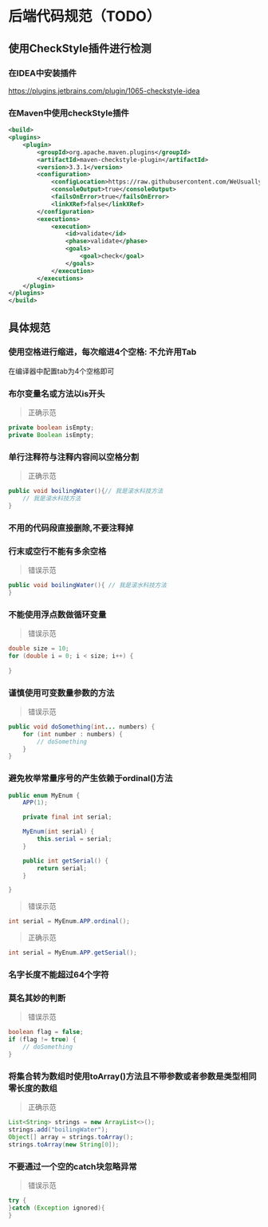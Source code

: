 # 后端代码规范（TODO）

## 使用CheckStyle插件进行检测

### 在IDEA中安装插件

https://plugins.jetbrains.com/plugin/1065-checkstyle-idea

[IDEA check-style插件]: https://plugins.jetbrains.com/plugin/1065-checkstyle-idea	"IDEA check-style插件"

### 在Maven中使用checkStyle插件

```xml
<build>
<plugins>
    <plugin>
        <groupId>org.apache.maven.plugins</groupId>
        <artifactId>maven-checkstyle-plugin</artifactId>
        <version>3.3.1</version>
        <configuration>
            <configLocation>https://raw.githubusercontent.com/WeUsuallyEatBeafOnFriday/check-style/master/checkstyle.xml</configLocation>
            <consoleOutput>true</consoleOutput>
            <failsOnError>true</failsOnError>
            <linkXRef>false</linkXRef>
        </configuration>
        <executions>
            <execution>
                <id>validate</id>
                <phase>validate</phase>
                <goals>
                    <goal>check</goal>
                </goals>
            </execution>
        </executions>
    </plugin>
</plugins>
</build>
```

## 具体规范

### 使用空格进行缩进，每次缩进4个空格: 不允许用Tab

在编译器中配置tab为4个空格即可

### 布尔变量名或方法以is开头

> 正确示范

```Java
private boolean isEmpty;
private Boolean isEmpty;
```

### 单行注释符与注释内容间以空格分割

> 正确示范

```Java
public void boilingWater(){// 我是滚水科技方法
    // 我是滚水科技方法
}
```

### 不用的代码段直接删除,不要注释掉

### 行末或空行不能有多余空格

> 错误示范

```Java
public void boilingWater(){ // 我是滚水科技方法
}
```

### 不能使用浮点数做循环变量

> 错误示范

```Java
double size = 10;
for (double i = 0; i < size; i++) {
    
}
```

### 谨慎使用可变数量参数的方法

> 错误示范

```Java
public void doSomething(int... numbers) {
    for (int number : numbers) {
        // doSomething
    }
}
```

### 避免枚举常量序号的产生依赖于ordinal()方法

```Java
public enum MyEnum {
    APP(1);

    private final int serial;

    MyEnum(int serial) {
        this.serial = serial;
    }

    public int getSerial() {
        return serial;
    }

}
```

> 错误示范

```Java
int serial = MyEnum.APP.ordinal();
```

> 正确示范

```Java
int serial = MyEnum.APP.getSerial();
```

### 名字长度不能超过64个字符

### 莫名其妙的判断

> 错误示范

```Java
boolean flag = false;
if (flag != true) {
    // doSomething
}
```

### 将集合转为数组时使用toArray()方法且不带参数或者参数是类型相同零长度的数组

> 正确示范

```Java
List<String> strings = new ArrayList<>();
strings.add("boilingWater");
Object[] array = strings.toArray();
strings.toArray(new String[0]);
```

### 不要通过一个空的catch块忽略异常

> 错误示范

```Java
try {
}catch (Exception ignored){
}
```